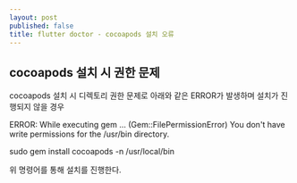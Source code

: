 ```yaml
---
layout: post
published: false
title: flutter doctor - cocoapods 설치 오류
---
```

## cocoapods 설치 시 권한 문제

cocoapods 설치 시 디렉토리 권한 문제로 아래와 같은 ERROR가 발생하며 설치가 진행되지 않을 경우

ERROR:  While executing gem ... (Gem::FilePermissionError)
    You don't have write permissions for the /usr/bin directory.
    
    

sudo gem install cocoapods -n /usr/local/bin

위 명령어를 통해 설치를 진행한다.